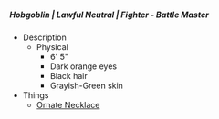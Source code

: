 ##### Hobgoblin | Lawful Neutral | Fighter - Battle Master
 
- Description
	- Physical 
		- 6' 5"
		- Dark orange eyes
		- Black hair
		- Grayish-Green skin
- Things 
	- [Ornate Necklace](https://www.dndbeyond.com/magic-items/9070033-ornate-necklace)
